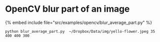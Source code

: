 # OpenCV blur part of an image

{% embed include file="src/examples/opencv/blur_average_part.py" %}

```
python blur_average_part.py  ~/Dropbox/Data/img/yello-flower.jpeg 35 400 400 300
```


